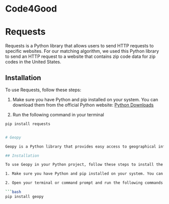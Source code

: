 # Code4Good


# Requests 

Requests is a Python library that allows users to send HTTP requests to specific websites. For our matching algorithm, we used this Python library to send an HTTP request to a website that contains zip code data for zip codes in the United States. 

## Installation 

To use Requests, follow these steps: 

1. Make sure you have Python and pip installed on your system. You can download them from the official Python website: [Python Downloads](https://www.python.org/downloads/)

2. Run the following command in your terminal 
```bash
pip install requests 


# Geopy

Geopy is a Python library that provides easy access to geographical information. It allows you to perform geocoding (finding the coordinates of addresses) and distance calculations. For this matching algorithm, we use it to calculate the distance (in miles) between zip codes based on their latitudes and longtidues.

## Installation

To use Geopy in your Python project, follow these steps to install the required packages.

1. Make sure you have Python and pip installed on your system. You can download them from the official Python website: [Python Downloads](https://www.python.org/downloads/)

2. Open your terminal or command prompt and run the following commands to install the necessary packages:

```bash
pip install geopy


